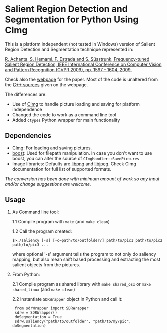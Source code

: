 Salient Region Detection and Segmentation for Python Using CImg
======================================================

This is a platform independent (not tested in Windows) version of Salient Region Detection and Segmentation technique represented in:

[R. Achanta, S. Hemami, F. Estrada and S. Süsstrunk, Frequency-tuned Salient Region Detection, IEEE International Conference on Computer Vision and Pattern Recognition (CVPR 2009), pp. 1597 - 1604, 2009.](http://infoscience.epfl.ch/record/135217/files/1708.pdf)

Check also the [webpage](http://ivrgwww.epfl.ch/supplementary_material/RK_CVPR09/index.html) for the paper. 
Most of the code is unaltered from the [C++ sources](http://ivrgwww.epfl.ch/supplementary_material/RK_CVPR09/SourceCode/SalientRegionDetectorAndSegmenter.zip) given on the webpage. 

The differences are: 
* Use of [CImg](http://cimg.sourceforge.net/) to handle picture loading and saving for platform independence
* Changed the code to work as a command line tool
* Added `ctypes` Python wrapper for main functionality

Dependencies
------------------------------------------------------
* [CImg](http://cimg.sourceforge.net/): For loading and saving pictures.
* [boost](http://www.boost.org/): Used for filepath manipulation. In case you don't want to use boost, you can alter the source of `CImgHandler::SavePictures`
* Image libraries: Defaults are [libpng](http://www.libpng.org/pub/png/libpng.html) and [libjpeg](http://libjpeg.sourceforge.net/). Check CImg documentation for full list of supported formats.

*The conversion has been done with minimum amount of work so any input and/or change suggestions are welcome.*

Usage
------------------------------------------------------

1. As Command line tool:

	1.1 Compile program with `make` (and `make clean`)

	1.2 Call the program created:

	`$>./saliency [-s] [-o=path/to/outfolder/] path/to/pic1 path/to/pic2 path/to/pic3 ...`

	where optional '-s' argument tells the program to not only do saliency mapping, but also mean shift based processing and extracting the most salient objects from the pictures.
	
2. From Python:

	2.1 Compile program as shared library with `make shared_osx` or `make shared_linux` (and `make clean`)
	
	2.2 Instantiate `SDRWrapper` object in Python and call it:
	
		from sdrWrapper import SDRWrapper
		sdrw = SDRWrapper()
		doSegmentation = True
		sdrw.saliency("path/to/outfolder", "path/to/my/pic", doSegmentation)

